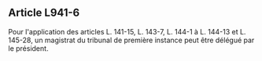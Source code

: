 Article L941-6
----
Pour l'application des articles L. 141-15, L. 143-7, L. 144-1 à L. 144-13 et L.
145-28, un magistrat du tribunal de première instance peut être délégué par le
président.
